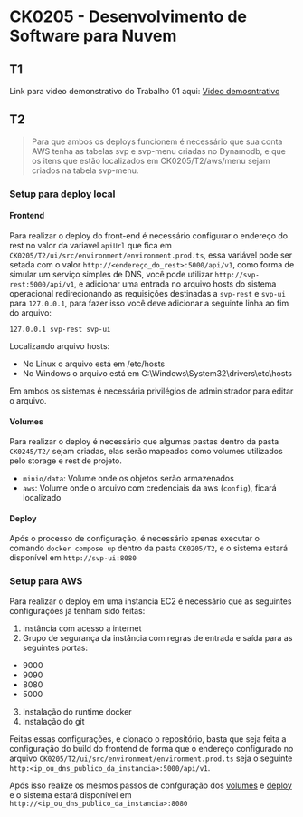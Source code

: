 # CK0205 - Desenvolvimento de Software para Nuvem

## T1
Link para video demonstrativo do Trabalho 01 aqui: [Video demosntrativo](https://#)

## T2

> Para que ambos os deploys funcionem é necessário que sua conta AWS tenha as tabelas svp e svp-menu criadas no Dynamodb, e que os itens que estão localizados em CK0205/T2/aws/menu sejam criados na tabela svp-menu.

### Setup para deploy local

#### Frontend 

Para realizar o deploy do front-end é necessário configurar o endereço do rest no valor da variavel `apiUrl` que fica em `CK0205/T2/ui/src/environment/environment.prod.ts`, essa variável pode ser setada com o valor `http://<endereço_do_rest>:5000/api/v1`, como forma de simular um serviço simples de DNS, você pode utilizar `http://svp-rest:5000/api/v1`, e adicionar uma entrada no arquivo hosts do sistema operacional redirecionando as requisições destinadas a `svp-rest` e `svp-ui` para `127.0.0.1`, para fazer isso você deve adicionar a seguinte linha ao fim do arquivo:

```
127.0.0.1 svp-rest svp-ui
```

Localizando arquivo hosts:

- No Linux o arquivo está em /etc/hosts 
- No Windows o arquivo está em C:\Windows\System32\drivers\etc\hosts

Em ambos os sistemas é necessária privilégios de administrador para editar o arquivo.

#### Volumes

Para realizar o deploy é necessário que algumas pastas dentro da pasta `CK0245/T2/` sejam criadas, elas serão mapeados como volumes utilizados pelo storage e rest de projeto.

- `minio/data`: Volume onde os objetos serão armazenados
-  `aws`: Volume onde o arquivo com credenciais da aws (`config`), ficará localizado 

#### Deploy

Após o processo de configuração, é necessário apenas executar o comando `docker compose up` dentro da pasta `CK0205/T2`, e o sistema estará disponível em `http://svp-ui:8080`

### Setup para AWS

Para realizar o deploy em uma instancia EC2 é necessário que as seguintes configurações já tenham sido feitas:

1. Instância com acesso a internet
2. Grupo de segurança da instância com regras de entrada e saída para as seguintes portas:
- 9000
- 9090
- 8080
- 5000
3. Instalação do runtime docker
4. Instalação do git

Feitas essas configurações, e clonado o repositório, basta que seja feita a configuração do build do frontend de forma que o endereço configurado no arquivo `CK0205/T2/ui/src/environment/environment.prod.ts` seja o seguinte `http:<ip_ou_dns_publico_da_instancia>:5000/api/v1`.

Após isso realize os mesmos passos de confguração dos [volumes](#volumes) e [deploy](#deploy) e o sistema estará disponível em `http://<ip_ou_dns_publico_da_instancia>:8080`